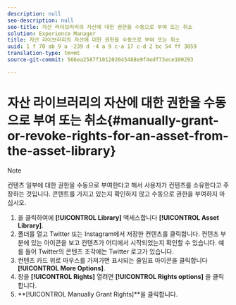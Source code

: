 ```yaml
---
description: null
seo-description: null
seo-title: 자산 라이브러리의 자산에 대한 권한을 수동으로 부여 또는 취소
solution: Experience Manager
title: 자산 라이브러리의 자산에 대한 권한을 수동으로 부여 또는 취소
uuid: 1 f 70 ab 9 a -239 d -4 a 9 c-a 17 c-d 2 bc 54 ff 3859
translation-type: tm+mt
source-git-commit: 566ea2587f101202045488e9f4edf73ece100293

---
```



# 자산 라이브러리의 자산에 대한 권한을 수동으로 부여 또는 취소{#manually-grant-or-revoke-rights-for-an-asset-from-the-asset-library}

>[!NOTE]
>
>컨텐츠 일부에 대한 권한을 수동으로 부여한다고 해서 사용자가 컨텐츠를 소유한다고 주장하는 것입니다. 콘텐트를 가지고 있는지 확인하지 않고 수동으로 권한을 부여하지 마십시오.

1. 을 클릭하여에 **[!UICONTROL Library]** 액세스합니다 **[!UICONTROL Asset Library]**.
1. 폴더를 열고 Twitter 또는 Instagram에서 저장한 컨텐츠를 클릭합니다. 컨텐츠 부분에 있는 아이콘을 보고 컨텐츠가 어디에서 시작되었는지 확인할 수 있습니다. 예를 들어 Twitter의 콘텐츠 조각에는 Twitter 로고가 있습니다.
1. 컨텐츠 카드 위로 마우스를 가져가면 표시되는 줄임표 아이콘을 클릭합니다 **[!UICONTROL More Options]**.
1. 창을 **[!UICONTROL Rights]** 열려면 **[!UICONTROL Rights options]** 을 클릭합니다.
1. **[!UICONTROL Manually Grant Rights]**을 클릭합니다.
